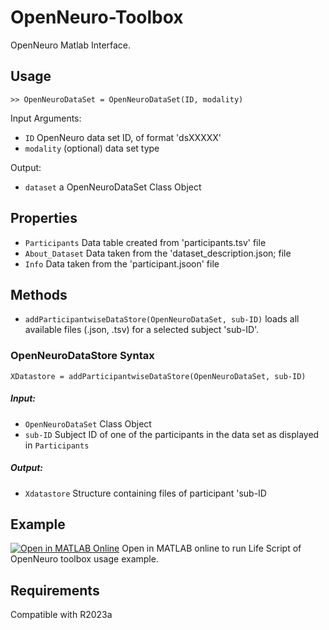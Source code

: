 # OpenNeuro-Toolbox

OpenNeuro Matlab Interface.

## Usage

`>> OpenNeuroDataSet = OpenNeuroDataSet(ID, modality)`

Input Arguments:

- `ID` OpenNeuro data set ID, of format 'dsXXXXX'
- `modality` (optional) data set type

Output:
- `dataset` a OpenNeuroDataSet Class Object

## Properties
- `Participants` Data table created from 'participants.tsv' file
- `About_Dataset` Data taken from the 'dataset_description.json; file
- `Info` Data taken from the 'participant.jsoon' file


## Methods
- `addParticipantwiseDataStore(OpenNeuroDataSet, sub-ID)` loads all available files (.json, .tsv) for a selected subject 'sub-ID'.

### OpenNeuroDataStore Syntax

`XDatastore = addParticipantwiseDataStore(OpenNeuroDataSet, sub-ID)`

##### Input:
- `OpenNeuroDataSet` Class Object
- `sub-ID` Subject ID of one of the participants in the data set as displayed in `Participants`

##### Output:

- `Xdatastore` Structure containing files of participant 'sub-ID
  
 ## Example

[![Open in MATLAB Online](https://www.mathworks.com/images/responsive/global/open-in-matlab-online.svg)](https://matlab.mathworks.com/open/github/v1?repo=likeajumprope/OpenNEURO-toolbox&file=OpenNeuroDemo.mlx) Open in MATLAB online to run Life Script of OpenNeuro toolbox usage example.

## Requirements
Compatible with R2023a
